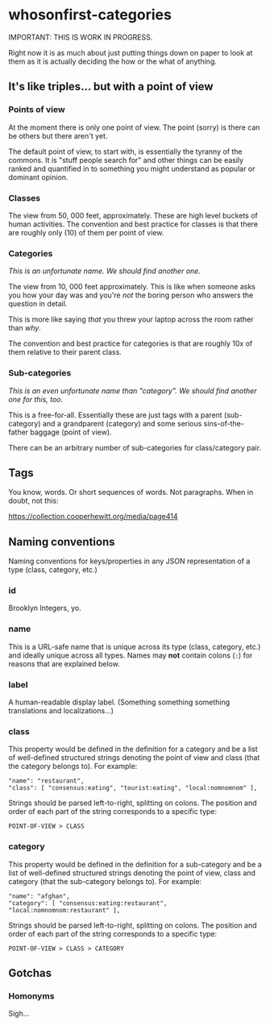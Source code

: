 # whosonfirst-categories

IMPORTANT: THIS IS WORK IN PROGRESS.

Right now it is as much about just putting things down on paper to look at them
as it is actually deciding the how or the what of anything.

## It's like triples... but with a point of view

### Points of view

At the moment there is only one point of view. The point (sorry) is there can be
others but there aren't yet.

The default point of view, to start with, is essentially the tyranny of the
commons. It is "stuff people search for" and other things can be easily ranked
and quantified in to something you might understand as popular or dominant
opinion.

### Classes

The view from 50, 000 feet, approximately. These are high level buckets of human
activities. The convention and best practice for classes is that there are
roughly only (10) of them per point of view.

### Categories

_This is an unfortunate name. We should find another one._

The view from 10, 000 feet approximately. This is like when someone asks you how
your day was and you're _not_ the boring person who answers the question in
detail.

This is more like saying _that_ you threw your laptop across the room rather
than _why_.

The convention and best practice for categories is that are roughly 10x of them
relative to their parent class.

### Sub-categories

_This is an even unfortunate name than "category". We should find another one
for this, too._

This is a free-for-all. Essentially these are just tags with a parent
(sub-category) and a grandparent (category) and some serious sins-of-the-father
baggage (point of view).

There can be an arbitrary number of sub-categories for class/category pair.

## Tags

You know, words. Or short sequences of words. Not paragraphs. When in doubt, not
this:

https://collection.cooperhewitt.org/media/page414

## Naming conventions

Naming conventions for keys/properties in any JSON representation of a type
(class, category, etc.)

### id

Brooklyn Integers, yo.

### name

This is a URL-safe name that is unique across its type (class, category, etc.)
and ideally unique across all types. Names may **not** contain colons (`:`) for
reasons that are explained below.

### label 

A human-readable display label. (Something something something translations and
localizations...)

### class

This property would be defined in the definition for a category and be a list of
well-defined structured strings denoting the point of view and class (that the
category belongs to). For example:

```
"name": "restaurant",
"class": [ "consensus:eating", "tourist:eating", "local:nomnomnom" ],
```

Strings should be parsed left-to-right, splitting on colons. The position and
order of each part of the string corresponds to a specific type:

```
POINT-OF-VIEW > CLASS 
```

### category

This property would be defined in the definition for a sub-category and be a list of
well-defined structured strings denoting the point of view, class and category (that the
sub-category belongs to). For example:

```
"name": "afghan",
"category": [ "consensus:eating:restaurant", "local:nomnomnom:restaurant" ],
```

Strings should be parsed left-to-right, splitting on colons. The position and
order of each part of the string corresponds to a specific type:

```
POINT-OF-VIEW > CLASS > CATEGORY
```
## Gotchas

### Homonyms

Sigh...
